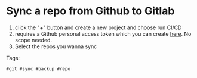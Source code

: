 # Sync a repo from Github to Gitlab

1. click the "+" button and create a new project and choose  run CI/CD
1. requires a Github personal access token which you can create [here]. No 
scope needed.
1. Select the repos you wanna sync

[here]: <https://github.com/settings/tokens>

Tags:
    
    #git #sync #backup #repo
